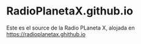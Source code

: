 # RadioPlanetaX.github.io

Este es el source de la Radio PLaneta X, alojada en https://radioplanetax.ghithub.io
